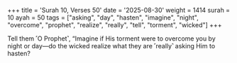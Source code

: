 +++
title = 'Surah 10, Verses 50'
date = '2025-08-30'
weight = 1414
surah = 10
ayah = 50
tags = ["asking", "day", "hasten", "imagine", "night", "overcome", "prophet", "realize", "really", "tell", "torment", "wicked"]
+++

Tell them ˹O Prophet˺, “Imagine if His torment were to overcome you by night or day—do the wicked realize what they are ˹really˺ asking Him to hasten?